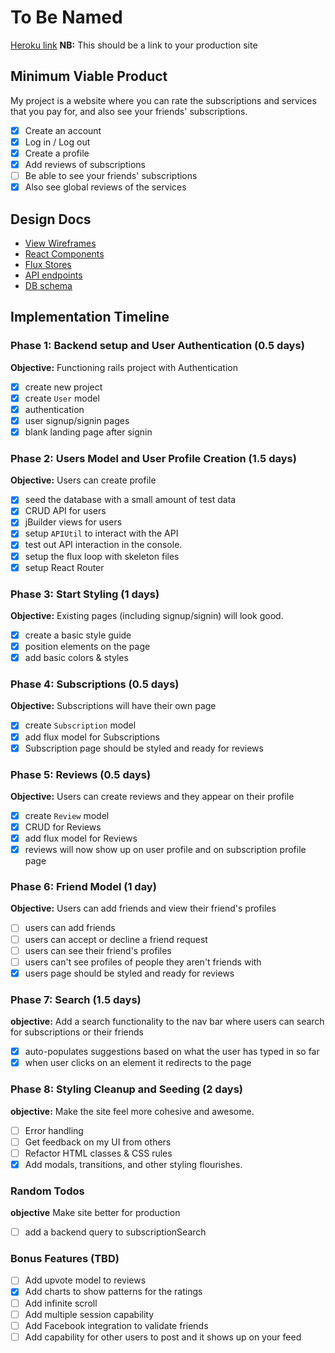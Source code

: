 # To Be Named

[Heroku link][heroku] **NB:** This should be a link to your production site

[heroku]: http://www.herokuapp.com

## Minimum Viable Product

My project is a website where you can rate the subscriptions and services that
you pay for, and also see your friends' subscriptions.

<!-- This is a Markdown checklist. Use it to keep track of your
progress. Put an x between the brackets for a checkmark: [x] -->

- [x] Create an account
- [x] Log in / Log out
- [x] Create a profile
- [x] Add reviews of subscriptions
- [ ] Be able to see your friends' subscriptions
- [x] Also see global reviews of the services

## Design Docs
* [View Wireframes][views]
* [React Components][components]
* [Flux Stores][stores]
* [API endpoints][api-endpoints]
* [DB schema][schema]

[views]: ./docs/views.md
[components]: ./docs/components.md
[stores]: ./docs/stores.md
[api-endpoints]: ./docs/api-endpoints.md
[schema]: ./docs/schema.md

## Implementation Timeline

### Phase 1: Backend setup and User Authentication (0.5 days)

**Objective:** Functioning rails project with Authentication

- [x] create new project
- [x] create `User` model
- [x] authentication
- [x] user signup/signin pages
- [x] blank landing page after signin

### Phase 2: Users Model and User Profile Creation (1.5 days)

**Objective:** Users can create profile

- [x] seed the database with a small amount of test data
- [x] CRUD API for users
- [x] jBuilder views for users
- [x] setup `APIUtil` to interact with the API
- [x] test out API interaction in the console.
- [x] setup the flux loop with skeleton files
- [x] setup React Router

### Phase 3: Start Styling (1 days)

**Objective:** Existing pages (including signup/signin) will look good.

- [x] create a basic style guide
- [x] position elements on the page
- [x] add basic colors & styles

### Phase 4: Subscriptions (0.5 days)

**Objective:** Subscriptions will have their own page

- [x] create `Subscription` model
- [x] add flux model for Subscriptions
- [x] Subscription page should be styled and ready for reviews

### Phase 5: Reviews (0.5 days)

**Objective:** Users can create reviews and they appear on their profile

- [x] create `Review` model
- [x] CRUD for Reviews
- [x] add flux model for Reviews
- [x] reviews will now show up on user profile and on subscription profile page

### Phase 6: Friend Model (1 day)

**Objective:** Users can add friends and view their friend's profiles

- [ ] users can add friends
- [ ] users can accept or decline a friend request
- [ ] users can see their friend's profiles
- [ ] users can't see profiles of people they aren't friends with
- [x] users page should be styled and ready for reviews

### Phase 7: Search (1.5 days)

**objective:** Add a search functionality to the nav bar where users can search
for subscriptions or their friends

- [x] auto-populates suggestions based on what the user has typed in so far
- [x] when user clicks on an element it redirects to the page

### Phase 8: Styling Cleanup and Seeding (2 days)

**objective:** Make the site feel more cohesive and awesome.

- [ ] Error handling
- [ ] Get feedback on my UI from others
- [ ] Refactor HTML classes & CSS rules
- [x] Add modals, transitions, and other styling flourishes.

### Random Todos

**objective** Make site better for production

- [ ] add a backend query to subscriptionSearch

### Bonus Features (TBD)
- [ ] Add upvote model to reviews
- [x] Add charts to show patterns for the ratings
- [ ] Add infinite scroll
- [ ] Add multiple session capability
- [ ] Add Facebook integration to validate friends
- [ ] Add capability for other users to post and it shows up on your feed
